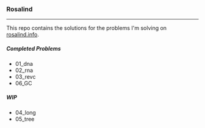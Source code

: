 ### Rosalind
----
This repo contains the solutions for the problems I'm solving on [rosalind.info](http://rosalind.info/problems/tree-view/).

##### Completed Problems
- 01_dna
- 02_rna
- 03_revc
- 06_GC

##### WIP
- 04_long
- 05_tree
